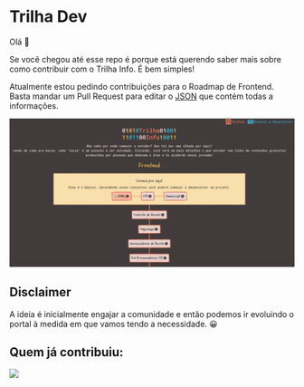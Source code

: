 # Trilha Dev

Olá 👋

Se você chegou até esse repo é porque está querendo saber mais sobre como contribuir com o Trilha Info. É bem simples!

Atualmente estou pedindo contribuições para o Roadmap de Frontend. Basta mandar um Pull Request para editar o [JSON](https://github.com/flaviojmendes/trilhainfo/tree/main/src/roadmaps) que contém todas a informações.

![Preview](/src/preview.png)

## Disclaimer

A ideia é inicialmente engajar a comunidade e então podemos ir evoluindo o portal à medida em que vamos tendo a necessidade. 😀


## Quem já contribuiu:

<a href = "https://github.com/flaviojmendes/trilhainfo/graphs/contributors">
  <img src = "https://contrib.rocks/image?repo=flaviojmendes/trilhainfo"/>
</a>
